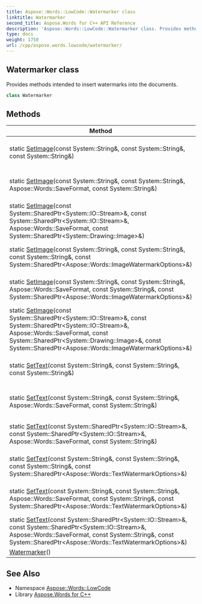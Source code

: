 ```yaml
---
title: Aspose::Words::LowCode::Watermarker class
linktitle: Watermarker
second_title: Aspose.Words for C++ API Reference
description: 'Aspose::Words::LowCode::Watermarker class. Provides methods intended to insert watermarks into the documents in C++.'
type: docs
weight: 1750
url: /cpp/aspose.words.lowcode/watermarker/
---
```

## Watermarker class


Provides methods intended to insert watermarks into the documents.

```cpp
class Watermarker
```

## Methods

| Method | Description |
| --- | --- |
| static [SetImage](./setimage/)(const System::String\&, const System::String\&, const System::String\&) | Adds Image watermark into the document. |
| static [SetImage](./setimage/)(const System::String\&, const System::String\&, Aspose::Words::SaveFormat, const System::String\&) | Adds Image watermark into the document. |
| static [SetImage](./setimage/)(const System::SharedPtr\<System::IO::Stream\>\&, const System::SharedPtr\<System::IO::Stream\>\&, Aspose::Words::SaveFormat, const System::SharedPtr\<System::Drawing::Image\>\&) | Adds Image watermark into the document. |
| static [SetImage](./setimage/)(const System::String\&, const System::String\&, const System::String\&, const System::SharedPtr\<Aspose::Words::ImageWatermarkOptions\>\&) | Adds Image watermark into the document. |
| static [SetImage](./setimage/)(const System::String\&, const System::String\&, Aspose::Words::SaveFormat, const System::String\&, const System::SharedPtr\<Aspose::Words::ImageWatermarkOptions\>\&) | Adds Image watermark into the document. |
| static [SetImage](./setimage/)(const System::SharedPtr\<System::IO::Stream\>\&, const System::SharedPtr\<System::IO::Stream\>\&, Aspose::Words::SaveFormat, const System::SharedPtr\<System::Drawing::Image\>\&, const System::SharedPtr\<Aspose::Words::ImageWatermarkOptions\>\&) | Adds Image watermark into the document. |
| static [SetText](./settext/)(const System::String\&, const System::String\&, const System::String\&) | Adds Text watermark into the document. |
| static [SetText](./settext/)(const System::String\&, const System::String\&, Aspose::Words::SaveFormat, const System::String\&) | Adds Text watermark into the document. |
| static [SetText](./settext/)(const System::SharedPtr\<System::IO::Stream\>\&, const System::SharedPtr\<System::IO::Stream\>\&, Aspose::Words::SaveFormat, const System::String\&) | Adds Text watermark into the document. |
| static [SetText](./settext/)(const System::String\&, const System::String\&, const System::String\&, const System::SharedPtr\<Aspose::Words::TextWatermarkOptions\>\&) | Adds Text watermark into the document. |
| static [SetText](./settext/)(const System::String\&, const System::String\&, Aspose::Words::SaveFormat, const System::String\&, const System::SharedPtr\<Aspose::Words::TextWatermarkOptions\>\&) | Adds Text watermark into the document. |
| static [SetText](./settext/)(const System::SharedPtr\<System::IO::Stream\>\&, const System::SharedPtr\<System::IO::Stream\>\&, Aspose::Words::SaveFormat, const System::String\&, const System::SharedPtr\<Aspose::Words::TextWatermarkOptions\>\&) | Adds Text watermark into the document. |
| [Watermarker](./watermarker/)() |  |
## See Also

* Namespace [Aspose::Words::LowCode](../)
* Library [Aspose.Words for C++](../../)
